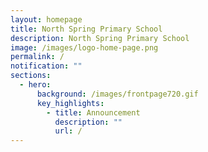 ```yaml
---
layout: homepage
title: North Spring Primary School
description: North Spring Primary School
image: /images/logo-home-page.png
permalink: /
notification: ""
sections:
  - hero:
      background: /images/frontpage720.gif
      key_highlights:
        - title: Announcement
          description: ""
          url: /
---
```

